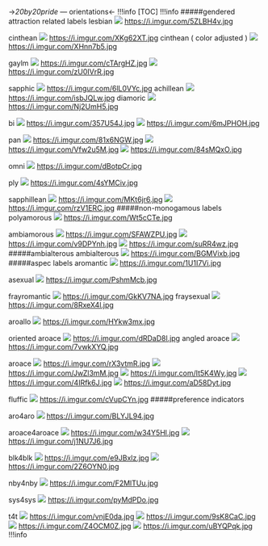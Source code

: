 ->*20by20pride* — orientations<-
!!!info
[TOC]
!!!info
#####gendered attraction related labels
lesbian
![](https://i.imgur.com/5ZLBH4v.jpg) https://i.imgur.com/5ZLBH4v.jpg

cinthean
![](https://i.imgur.com/XKg62XT.jpg) https://i.imgur.com/XKg62XT.jpg
cinthean ( color adjusted )
[![](https://i.imgur.com/XHnn7b5.jpg)](https://twitter.com/asphlags/status/1539341226842935296?s=21&t=ngZEt-kEyjQZ1YZjL83fEA) https://i.imgur.com/XHnn7b5.jpg

gaylm
![](https://i.imgur.com/cTArgHZ.jpg) https://i.imgur.com/cTArgHZ.jpg
![](https://i.imgur.com/zU0IVrR.jpg) https://i.imgur.com/zU0IVrR.jpg

sapphic
![](https://i.imgur.com/6lL0VYc.jpg) https://i.imgur.com/6lL0VYc.jpg
achillean
![](https://i.imgur.com/isbJQLw.jpg) https://i.imgur.com/isbJQLw.jpg
diamoric
![](https://i.imgur.com/Nj2UmH5.jpg) https://i.imgur.com/Nj2UmH5.jpg

bi
![](https://i.imgur.com/357U54J.jpg) https://i.imgur.com/357U54J.jpg
![](https://i.imgur.com/6mJPHOH.jpg) https://i.imgur.com/6mJPHOH.jpg

pan
![](https://i.imgur.com/81x6NGW.jpg) https://i.imgur.com/81x6NGW.jpg
![](https://i.imgur.com/Vfw2u5M.jpg) https://i.imgur.com/Vfw2u5M.jpg
![](https://i.imgur.com/84sMQxO.jpg) https://i.imgur.com/84sMQxO.jpg

omni
![](https://i.imgur.com/dBotpCr.jpg) https://i.imgur.com/dBotpCr.jpg

ply
![](https://i.imgur.com/4sYMCiv.jpg) https://i.imgur.com/4sYMCiv.jpg

sapphillean
![](https://i.imgur.com/MKt6jr6.jpg) https://i.imgur.com/MKt6jr6.jpg
![](https://i.imgur.com/rzV1ERC.jpg) https://i.imgur.com/rzV1ERC.jpg
#####non-monogamous labels
polyamorous
![](https://i.imgur.com/Wt5cCTe.jpg) https://i.imgur.com/Wt5cCTe.jpg

ambiamorous
![](https://i.imgur.com/SFAWZPU.jpg) https://i.imgur.com/SFAWZPU.jpg
![](https://i.imgur.com/v9DPYnh.jpg) https://i.imgur.com/v9DPYnh.jpg
![](https://i.imgur.com/suRR4wz.jpg) https://i.imgur.com/suRR4wz.jpg
#####ambialterous
ambialterous
![](https://i.imgur.com/BGMVixb.jpg) https://i.imgur.com/BGMVixb.jpg
#####aspec labels
aromantic
![](https://i.imgur.com/1U1I7Vi.jpg) https://i.imgur.com/1U1I7Vi.jpg

asexual
![](https://i.imgur.com/PshmMcb.jpg) https://i.imgur.com/PshmMcb.jpg

frayromantic
![](https://i.imgur.com/GkKV7NA.jpg) https://i.imgur.com/GkKV7NA.jpg
fraysexual
![](https://i.imgur.com/8RxeX4l.jpg) https://i.imgur.com/8RxeX4l.jpg

aroallo
![](https://i.imgur.com/HYkw3mx.jpg) https://i.imgur.com/HYkw3mx.jpg

oriented aroace
![](https://i.imgur.com/dRDaD8l.jpg) https://i.imgur.com/dRDaD8l.jpg
angled aroace
![](https://i.imgur.com/7vwkXYQ.jpg) https://i.imgur.com/7vwkXYQ.jpg

aroace
![](https://i.imgur.com/rX3vtmR.jpg) https://i.imgur.com/rX3vtmR.jpg
![](https://i.imgur.com/JwZl3mM.jpg) https://i.imgur.com/JwZl3mM.jpg
![](https://i.imgur.com/It5K4Wy.jpg) https://i.imgur.com/It5K4Wy.jpg
[![](https://i.imgur.com/4IRfk6J.jpg)](https://twitter.com/laviatte/status/1485166077252276228?s=21&t=Gr9ZyPuZyfS8G5GM5PcKtg) https://i.imgur.com/4IRfk6J.jpg
[![](https://i.imgur.com/aD58Dyt.jpg)](https://twitter.com/laviatte/status/1485166077252276228?s=21&t=Gr9ZyPuZyfS8G5GM5PcKtg) https://i.imgur.com/aD58Dyt.jpg

fluffic
[![](https://i.imgur.com/cVupCYn.jpg)](https://twitter.com/seraphlags/status/1526220863804145664?s=21&t=Mbyhkx9pdDHTg2yXYxf4Ug) https://i.imgur.com/cVupCYn.jpg
#####preference indicators

aro4aro
[![](https://i.imgur.com/BLYJL94.jpg)](https://twitter.com/makeupanaroace/status/1455896963640029186?s=21&t=rtbw6znEudVr8ckB8ZiNtg) https://i.imgur.com/BLYJL94.jpg

aroace4aroace
[![](https://i.imgur.com/w34Y5Hl.jpg)](https://twitter.com/makeupanaroace/status/1452458857800744960?s=21&t=rtbw6znEudVr8ckB8ZiNtg) https://i.imgur.com/w34Y5Hl.jpg
[![](https://i.imgur.com/j1NU7J6.jpg)](https://twitter.com/makeupanaroace/status/1452458857800744960?s=21&t=rtbw6znEudVr8ckB8ZiNtg) https://i.imgur.com/j1NU7J6.jpg

blk4blk
[![](https://i.imgur.com/e9JBxlz.jpg)](https://twitter.com/blackgenders/status/1450270472365658112?s=21&t=rtbw6znEudVr8ckB8ZiNtg) https://i.imgur.com/e9JBxlz.jpg
[![](https://i.imgur.com/2Z6OYN0.jpg)](https://twitter.com/blackgenders/status/1450270472365658112?s=21&t=rtbw6znEudVr8ckB8ZiNtg) https://i.imgur.com/2Z6OYN0.jpg

nby4nby
[![](https://i.imgur.com/F2MlTUu.jpg)](https://twitter.com/bugstims/status/1539367842587586562?s=21&t=BTmT8_tEuuafeT54lq7kEw) https://i.imgur.com/F2MlTUu.jpg

sys4sys
[![](https://i.imgur.com/pyMdPDo.jpg)](https://neodotcom-gender.tumblr.com/post/666959776535724032/system-loving-systemsys4sys-flag) https://i.imgur.com/pyMdPDo.jpg

t4t
![](https://i.imgur.com/vnjE0da.jpg) https://i.imgur.com/vnjE0da.jpg
[![](https://i.imgur.com/9sK8CaC.jpg)](https://twitter.com/togacatz_/status/1539409656291938309?s=21&t=2FBsh544nUjsjoFo-WRtmA) https://i.imgur.com/9sK8CaC.jpg
![](https://i.imgur.com/Z4OCM0Z.jpg) https://i.imgur.com/Z4OCM0Z.jpg
![](https://i.imgur.com/uBYQPqk.jpg) https://i.imgur.com/uBYQPqk.jpg
!!!info